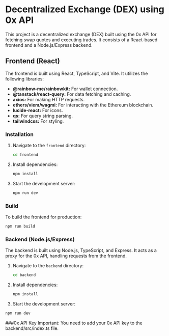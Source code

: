 # Decentralized Exchange (DEX) using 0x API

This project is a decentralized exchange (DEX) built using the 0x API for fetching swap quotes and executing trades. It consists of a React-based frontend and a Node.js/Express backend.

## Frontend (React)

The frontend is built using React, TypeScript, and Vite. It utilizes the following libraries:

-   **@rainbow-me/rainbowkit:** For wallet connection.
-   **@tanstack/react-query:** For data fetching and caching.
-   **axios:** For making HTTP requests.
-   **ethers/viem/wagmi:** For interacting with the Ethereum blockchain.
-   **lucide-react:** For icons.
-   **qs:** For query string parsing.
-   **tailwindcss:** For styling.

### Installation

1.  Navigate to the `frontend` directory:

    ```bash
    cd frontend
    ```

2.  Install dependencies:

    ```bash
    npm install
    ```

3.  Start the development server:

    ```bash
    npm run dev
    ```

### Build

To build the frontend for production:

```bash
npm run build
```

### Backend (Node.js/Express)
The backend is built using Node.js, TypeScript, and Express. It acts as a proxy for the 0x API, handling requests from the frontend.

1.  Navigate to the `backend` directory:

    ```bash
    cd backend
    ```

2. Install dependencies:

   ```bash
   npm install
   ```

3.  Start the development server:

   ```bash
  npm run dev
  ```

###0x API Key
Important: You need to add your 0x API key to the backend/src/index.ts file.
